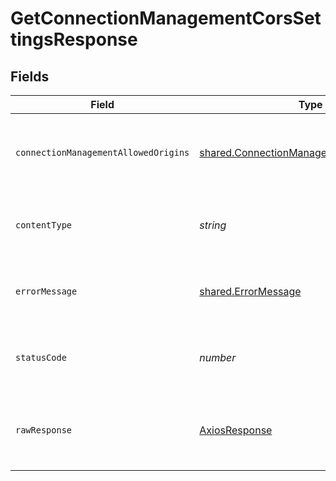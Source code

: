 # GetConnectionManagementCorsSettingsResponse


## Fields

| Field                                                                                                         | Type                                                                                                          | Required                                                                                                      | Description                                                                                                   | Example                                                                                                       |
| ------------------------------------------------------------------------------------------------------------- | ------------------------------------------------------------------------------------------------------------- | ------------------------------------------------------------------------------------------------------------- | ------------------------------------------------------------------------------------------------------------- | ------------------------------------------------------------------------------------------------------------- |
| `connectionManagementAllowedOrigins`                                                                          | [shared.ConnectionManagementAllowedOrigins](../../../sdk/models/shared/connectionmanagementallowedorigins.md) | :heavy_minus_sign:                                                                                            | Success                                                                                                       | {<br/>"allowedOrigins": [<br/>"https://www.bank-of-dave.com"<br/>]<br/>}                                      |
| `contentType`                                                                                                 | *string*                                                                                                      | :heavy_check_mark:                                                                                            | HTTP response content type for this operation                                                                 |                                                                                                               |
| `errorMessage`                                                                                                | [shared.ErrorMessage](../../../sdk/models/shared/errormessage.md)                                             | :heavy_minus_sign:                                                                                            | Your API request was not properly authorized.                                                                 |                                                                                                               |
| `statusCode`                                                                                                  | *number*                                                                                                      | :heavy_check_mark:                                                                                            | HTTP response status code for this operation                                                                  |                                                                                                               |
| `rawResponse`                                                                                                 | [AxiosResponse](https://axios-http.com/docs/res_schema)                                                       | :heavy_check_mark:                                                                                            | Raw HTTP response; suitable for custom response parsing                                                       |                                                                                                               |